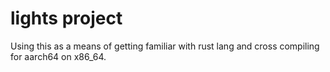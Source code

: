 # lights project

Using this as a means of getting familiar with rust lang and cross compiling for aarch64 on x86_64.